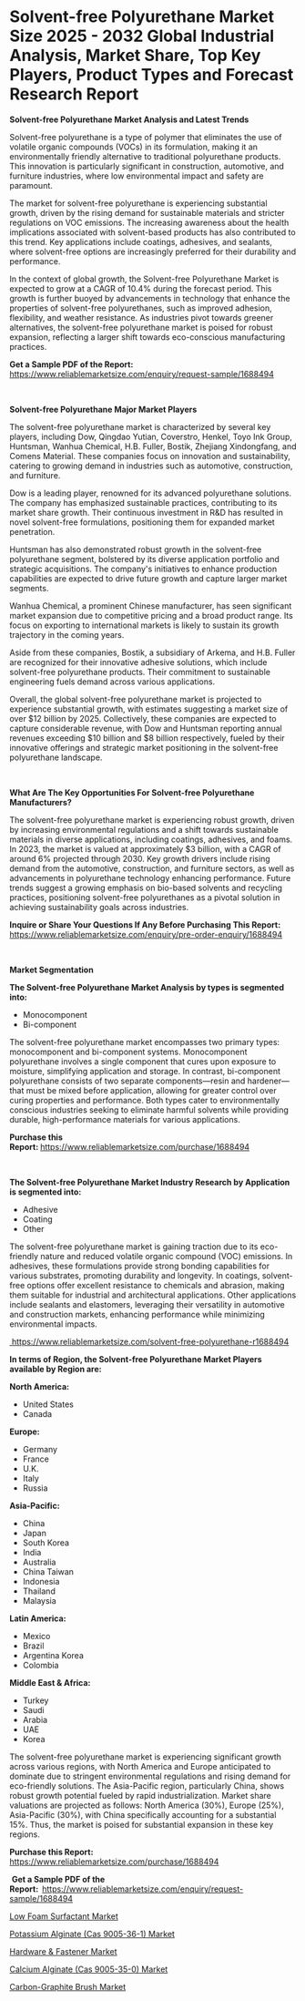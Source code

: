 <p><h1>Solvent-free Polyurethane Market Size 2025 - 2032 Global Industrial Analysis, Market Share, Top Key Players, Product Types and Forecast Research Report</h1></p><p><strong>Solvent-free Polyurethane Market Analysis and Latest Trends</strong></p>
<p><p>Solvent-free polyurethane is a type of polymer that eliminates the use of volatile organic compounds (VOCs) in its formulation, making it an environmentally friendly alternative to traditional polyurethane products. This innovation is particularly significant in construction, automotive, and furniture industries, where low environmental impact and safety are paramount. </p><p>The market for solvent-free polyurethane is experiencing substantial growth, driven by the rising demand for sustainable materials and stricter regulations on VOC emissions. The increasing awareness about the health implications associated with solvent-based products has also contributed to this trend. Key applications include coatings, adhesives, and sealants, where solvent-free options are increasingly preferred for their durability and performance.</p><p>In the context of global growth, the Solvent-free Polyurethane Market is expected to grow at a CAGR of 10.4% during the forecast period. This growth is further buoyed by advancements in technology that enhance the properties of solvent-free polyurethanes, such as improved adhesion, flexibility, and weather resistance. As industries pivot towards greener alternatives, the solvent-free polyurethane market is poised for robust expansion, reflecting a larger shift towards eco-conscious manufacturing practices.</p></p>
<p><strong>Get a Sample PDF of the Report:&nbsp;</strong> <a href="https://www.reliablemarketsize.com/enquiry/request-sample/1688494?utm_campaign=1833&utm_medium=2&utm_source=Github&utm_content=ia&utm_term=06012025&utm_id=solvent-free-polyurethane">https://www.reliablemarketsize.com/enquiry/request-sample/1688494</a></p>
<p>&nbsp;</p>
<p><strong>Solvent-free Polyurethane Major Market Players</strong></p>
<p><p>The solvent-free polyurethane market is characterized by several key players, including Dow, Qingdao Yutian, Coverstro, Henkel, Toyo Ink Group, Huntsman, Wanhua Chemical, H.B. Fuller, Bostik, Zhejiang Xindongfang, and Comens Material. These companies focus on innovation and sustainability, catering to growing demand in industries such as automotive, construction, and furniture.</p><p>Dow is a leading player, renowned for its advanced polyurethane solutions. The company has emphasized sustainable practices, contributing to its market share growth. Their continuous investment in R&D has resulted in novel solvent-free formulations, positioning them for expanded market penetration.</p><p>Huntsman has also demonstrated robust growth in the solvent-free polyurethane segment, bolstered by its diverse application portfolio and strategic acquisitions. The company's initiatives to enhance production capabilities are expected to drive future growth and capture larger market segments.</p><p>Wanhua Chemical, a prominent Chinese manufacturer, has seen significant market expansion due to competitive pricing and a broad product range. Its focus on exporting to international markets is likely to sustain its growth trajectory in the coming years.</p><p>Aside from these companies, Bostik, a subsidiary of Arkema, and H.B. Fuller are recognized for their innovative adhesive solutions, which include solvent-free polyurethane products. Their commitment to sustainable engineering fuels demand across various applications.</p><p>Overall, the global solvent-free polyurethane market is projected to experience substantial growth, with estimates suggesting a market size of over $12 billion by 2025. Collectively, these companies are expected to capture considerable revenue, with Dow and Huntsman reporting annual revenues exceeding $10 billion and $8 billion respectively, fueled by their innovative offerings and strategic market positioning in the solvent-free polyurethane landscape.</p></p>
<p>&nbsp;</p>
<p><strong>What Are The Key Opportunities For Solvent-free Polyurethane Manufacturers?</strong></p>
<p><p>The solvent-free polyurethane market is experiencing robust growth, driven by increasing environmental regulations and a shift towards sustainable materials in diverse applications, including coatings, adhesives, and foams. In 2023, the market is valued at approximately $3 billion, with a CAGR of around 6% projected through 2030. Key growth drivers include rising demand from the automotive, construction, and furniture sectors, as well as advancements in polyurethane technology enhancing performance. Future trends suggest a growing emphasis on bio-based solvents and recycling practices, positioning solvent-free polyurethanes as a pivotal solution in achieving sustainability goals across industries.</p></p>
<p><strong>Inquire or Share Your Questions If Any Before Purchasing This Report:</strong> <a href="https://www.reliablemarketsize.com/enquiry/pre-order-enquiry/1688494?utm_campaign=1833&utm_medium=2&utm_source=Github&utm_content=ia&utm_term=06012025&utm_id=solvent-free-polyurethane">https://www.reliablemarketsize.com/enquiry/pre-order-enquiry/1688494</a></p>
<p>&nbsp;</p>
<p><strong>Market Segmentation</strong></p>
<p><strong>The Solvent-free Polyurethane Market Analysis by types is segmented into:</strong></p>
<p><ul><li>Monocomponent</li><li>Bi-component</li></ul></p>
<p><p>The solvent-free polyurethane market encompasses two primary types: monocomponent and bi-component systems. Monocomponent polyurethane involves a single component that cures upon exposure to moisture, simplifying application and storage. In contrast, bi-component polyurethane consists of two separate components—resin and hardener—that must be mixed before application, allowing for greater control over curing properties and performance. Both types cater to environmentally conscious industries seeking to eliminate harmful solvents while providing durable, high-performance materials for various applications.</p></p>
<p><strong>Purchase this Report:&nbsp;</strong><a href="https://www.reliablemarketsize.com/purchase/1688494?utm_campaign=1833&utm_medium=2&utm_source=Github&utm_content=ia&utm_term=06012025&utm_id=solvent-free-polyurethane">https://www.reliablemarketsize.com/purchase/1688494</a></p>
<p>&nbsp;</p>
<p><strong>The Solvent-free Polyurethane Market Industry Research by Application is segmented into:</strong></p>
<p><ul><li>Adhesive</li><li>Coating</li><li>Other</li></ul></p>
<p><p>The solvent-free polyurethane market is gaining traction due to its eco-friendly nature and reduced volatile organic compound (VOC) emissions. In adhesives, these formulations provide strong bonding capabilities for various substrates, promoting durability and longevity. In coatings, solvent-free options offer excellent resistance to chemicals and abrasion, making them suitable for industrial and architectural applications. Other applications include sealants and elastomers, leveraging their versatility in automotive and construction markets, enhancing performance while minimizing environmental impacts.</p></p>
<p><a href="https://www.reliablemarketsize.com/solvent-free-polyurethane-r1688494?utm_campaign=1833&utm_medium=2&utm_source=Github&utm_content=ia&utm_term=06012025&utm_id=solvent-free-polyurethane">&nbsp;https://www.reliablemarketsize.com/solvent-free-polyurethane-r1688494</a></p>
<p><strong>In terms of Region, the Solvent-free Polyurethane Market Players available by Region are:</strong></p>
<p>
    <p> <strong> North America: </strong>
        <ul>
            <li>United States</li>
            <li>Canada</li>
        </ul>
        </p> 
    <p> <strong> Europe: </strong>
        <ul>
            <li>Germany</li>
            <li>France</li>
            <li>U.K.</li>
            <li>Italy</li>
            <li>Russia</li>
        </ul>
        </p> 
    <p> <strong> Asia-Pacific: </strong>
        <ul>
            <li>China</li>
            <li>Japan</li>
            <li>South Korea</li>
            <li>India</li>
            <li>Australia</li>
            <li>China Taiwan</li>
            <li>Indonesia</li>
            <li>Thailand</li>
            <li>Malaysia</li>
        </ul>
        </p> 
    <p> <strong> Latin America: </strong>
        <ul>
            <li>Mexico</li>
            <li>Brazil</li>
            <li>Argentina Korea</li>
            <li>Colombia</li>
        </ul>
        </p> 
    <p> <strong> Middle East & Africa: </strong>
        <ul>
            <li>Turkey</li>
            <li>Saudi</li>
            <li>Arabia</li>
            <li>UAE</li>
            <li>Korea</li>
        </ul>
    </p>
    </p>
<p><p>The solvent-free polyurethane market is experiencing significant growth across various regions, with North America and Europe anticipated to dominate due to stringent environmental regulations and rising demand for eco-friendly solutions. The Asia-Pacific region, particularly China, shows robust growth potential fueled by rapid industrialization. Market share valuations are projected as follows: North America (30%), Europe (25%), Asia-Pacific (30%), with China specifically accounting for a substantial 15%. Thus, the market is poised for substantial expansion in these key regions.</p></p>
<p><strong>Purchase this Report: </strong><a href="https://www.reliablemarketsize.com/purchase/1688494?utm_campaign=1833&utm_medium=2&utm_source=Github&utm_content=ia&utm_term=06012025&utm_id=solvent-free-polyurethane">https://www.reliablemarketsize.com/purchase/1688494</a></p>
<p>&nbsp;<strong>Get a Sample PDF of the Report:&nbsp;&nbsp;</strong><a href="https://www.reliablemarketsize.com/enquiry/request-sample/1688494?utm_campaign=1833&utm_medium=2&utm_source=Github&utm_content=ia&utm_term=06012025&utm_id=solvent-free-polyurethane">https://www.reliablemarketsize.com/enquiry/request-sample/1688494</a></p>
<p><strong></strong></p>
<p><p><a href="https://github.com/FassouRP/Market-Research-Report-List-6/blob/main/low-foam-surfactant-market.md?utm_campaign=1833&utm_medium=2&utm_source=Github&utm_content=ia&utm_term=06012025&utm_id=solvent-free-polyurethane">Low Foam Surfactant Market</a></p><p><a href="https://www.linkedin.com/pulse/potassium-alginate-cas-9005-36-1-market-findings-indicatinga-kzxoe?utm_campaign=1833&utm_medium=2&utm_source=Github&utm_content=ia&utm_term=06012025&utm_id=solvent-free-polyurethane">Potassium Alginate (Cas 9005-36-1) Market</a></p><p><a href="https://www.linkedin.com/pulse/hardware-fastener-market-size-experiencing-steady-growth-cagr-8zrhe?utm_campaign=1833&utm_medium=2&utm_source=Github&utm_content=ia&utm_term=06012025&utm_id=solvent-free-polyurethane">Hardware & Fastener Market</a></p><p><a href="https://www.linkedin.com/pulse/positive-growth-trajectory-calcium-alginate-cas-9005-35-0-m2fne?utm_campaign=1833&utm_medium=2&utm_source=Github&utm_content=ia&utm_term=06012025&utm_id=solvent-free-polyurethane">Calcium Alginate (Cas 9005-35-0) Market</a></p><p><a href="https://www.linkedin.com/pulse/carbon-graphite-brush-revenue-growth-report-2025-2032-m1soe?utm_campaign=1833&utm_medium=2&utm_source=Github&utm_content=ia&utm_term=06012025&utm_id=solvent-free-polyurethane">Carbon-Graphite Brush Market</a></p></p>